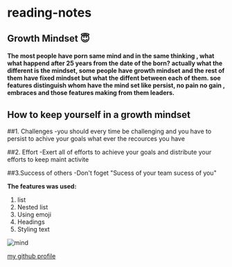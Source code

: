 # reading-notes

## Growth Mindset :innocent:

#### The most people have porn same mind and in the same thinking , what what happend after 25 years from the date of the born? actually what the different is the mindset, some people have growth mindset and the rest of them have fixed mindset but what the diffent between each of them. soe features distinguish whom have the mind set like persist, no pain no gain , embraces and those features making from them leaders.

## How to keep yourself in a growth mindset

##1. Challenges
     -you should every time be challenging and you have to persist to achive your goals what ever the recources you have 

##2. Effort
     -Exert all of efforts to achieve your goals and distribute your efforts to keep maint activite 

##3.Success of others
    -Don't foget "Sucess of your team sucess of you"

**The features was used:**

1. list
2. Nested list
3. Using emoji
4. Headings
5. Styling text

![mind](https://www.sodapdf.com/blog/wp-content/uploads/2019/10/mind-mapping-software-1280x720.jpg)

[my github profile](https://github.com/baraaAlosaily) 